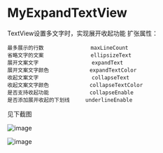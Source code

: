 # MyExpandTextView
TextView设置多文字时，实现展开收起功能
扩张属性：

    最多展示的行数               maxLineCount
    省略文字的文案               ellipsizeText
    展开文案文字                 expandText
    展开文案文字颜色             expandTextColor
    收起文案文字                 collapseText
    收起文案文字颜色             collapseTextColor
    是否支持收起功能             collapseEnable
    是否添加展开收起的下划线     underlineEnable


见下截图

![image](https://github.com/Myspace01/MyExpandTextView/blob/master/%E5%B1%95%E5%BC%80%E7%8A%B6%E6%80%81.jpg)

![image](https://github.com/Myspace01/MyExpandTextView/blob/master/%E6%94%B6%E8%B5%B7%E7%8A%B6%E6%80%81.png)


